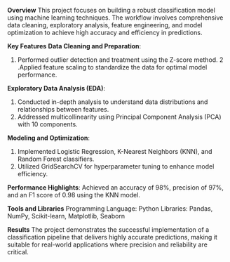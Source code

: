 **Overview**
This project focuses on building a robust classification model using machine learning techniques. The workflow involves comprehensive data cleaning, exploratory analysis, feature engineering, and model optimization to achieve high accuracy and efficiency in predictions.

**Key Features**
**Data Cleaning and Preparation**:
1. Performed outlier detection and treatment using the Z-score method.
2 .Applied feature scaling to standardize the data for optimal model performance.

**Exploratory Data Analysis (EDA)**:
1. Conducted in-depth analysis to understand data distributions and relationships between features.
2. Addressed multicollinearity using Principal Component Analysis (PCA) with 10 components.

**Modeling and Optimization**:
1. Implemented Logistic Regression, K-Nearest Neighbors (KNN), and Random Forest classifiers.
2. Utilized GridSearchCV for hyperparameter tuning to enhance model efficiency.

**Performance Highlights**:
Achieved an accuracy of 98%, precision of 97%, and an F1 score of 0.98 using the KNN model.

**Tools and Libraries**
Programming Language: Python
Libraries: Pandas, NumPy, Scikit-learn, Matplotlib, Seaborn

**Results**
The project demonstrates the successful implementation of a classification pipeline that delivers highly accurate predictions, making it suitable for real-world applications where precision and reliability are critical.
